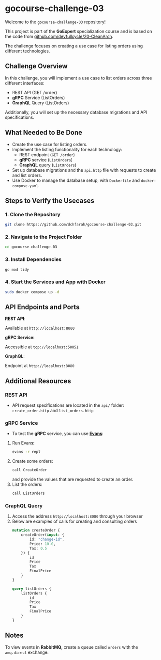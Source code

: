 # gocourse-challenge-03

Welcome to the `gocourse-challenge-03` repository!

This project is part of the **GoExpert** specialization course and is based on the code from [github.com/devfullcycle/20-CleanArch](https://github.com/devfullcycle/20-CleanArch).

The challenge focuses on creating a use case for listing orders using different technologies.

## Challenge Overview

In this challenge, you will implement a use case to list orders across three different interfaces:

- REST API (GET /order)
- **gRPC** Service (ListOrders)
- **GraphQL** Query (ListOrders)

Additionally, you will set up the necessary database migrations and API specifications.

## What Needed to Be Done

- Create the use case for listing orders.
- Implement the listing functionality for each technology:
  - REST endpoint (`GET /order`)
  - **gRPC** service (`ListOrders`)
  - **GraphQL** query (`ListOrders`)
- Set up database migrations and the `api.http` file with requests to create and list orders.
- Use Docker to manage the database setup, with `Dockerfile` and `docker-compose.yaml`.

## Steps to Verify the Usecases

### 1. Clone the Repository
```bash
git clone https://github.com/dchfarah/gocourse-challenge-03.git
```

### 2. Navigate to the Project Folder
```bash
cd gocourse-challenge-03
```

### 3. Install Dependencies
```bash
go mod tidy
```

### 4. Start the Services and App with Docker
```bash
sudo docker compose up -d
```

## API Endpoints and Ports

**REST API**:

Available at `http://localhost:8000`

**gRPC Service**:

Accessible at `tcp://localhost:50051`

**GraphQL**:

Endpoint at `http://localhost:8080`

## Additional Resources

### REST API

* API request specifications are located in the `api/` folder: `create_order.http` and `list_orders.http`

### gRPC Service

* To test the **gRPC** service, you can use [**Evans**](https://github.com/ktr0731/evans):

1. Run Evans:
   ```bash
   evans -r repl
   ```
2. Create some orders:
   ```bash
   call CreateOrder
   ```
   and provide the values ​​that are requested to create an order.
3. List the orders:
   ```bash
   call ListOrders
   ```

### GraphQL Query

1. Access the address `http://localhost:8080` through your browser
2. Below are examples of calls for creating and consulting orders
    ```graphql
    mutation createOrder {
        createOrder(input: {
            id: "change-id",
            Price: 10.0,
            Tax: 0.5
        }) {
            id
            Price
            Tax
            FinalPrice
        }
    }
    ```
    ```graphql
    query listOrders {
        listOrders {
            id
            Price
            Tax
            FinalPrice
        }
    }
    ```

## Notes

To view events in **RabbitMQ**, create a queue called `orders` with the `amq.direct` exchange.
